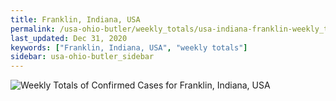 ```yaml
---
title: Franklin, Indiana, USA
permalink: /usa-ohio-butler/weekly_totals/usa-indiana-franklin-weekly_totals.html
last_updated: Dec 31, 2020
keywords: ["Franklin, Indiana, USA", "weekly totals"]
sidebar: usa-ohio-butler_sidebar
---
```


![Weekly Totals of Confirmed Cases for Franklin, Indiana, USA](/covid_tracker/images/graphs/usa-indiana-franklin-weekly_totals_graph.png)
